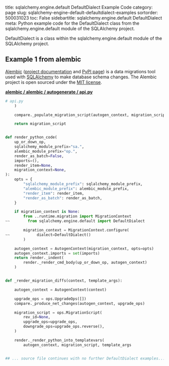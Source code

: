 title: sqlalchemy.engine.default DefaultDialect Example Code
category: page
slug: sqlalchemy-engine-default-defaultdialect-examples
sortorder: 500031023
toc: False
sidebartitle: sqlalchemy.engine.default DefaultDialect
meta: Python example code for the DefaultDialect class from the sqlalchemy.engine.default module of the SQLAlchemy project.


DefaultDialect is a class within the sqlalchemy.engine.default module of the SQLAlchemy project.


## Example 1 from alembic
[Alembic](https://github.com/sqlalchemy/alembic)
([project documentation](https://alembic.sqlalchemy.org/) and
[PyPI page](https://pypi.org/project/alembic/))
is a data migrations tool used with [SQLAlchemy](/sqlalchemy.html) to make
database schema changes. The Alembic project is open sourced under the
[MIT license](https://github.com/sqlalchemy/alembic/blob/master/LICENSE).

[**alembic / alembic / autogenerate / api.py**](https://github.com/sqlalchemy/alembic/blob/master/alembic/autogenerate/api.py)

```python
# api.py
    )

    compare._populate_migration_script(autogen_context, migration_script)

    return migration_script


def render_python_code(
    up_or_down_op,
    sqlalchemy_module_prefix="sa.",
    alembic_module_prefix="op.",
    render_as_batch=False,
    imports=(),
    render_item=None,
    migration_context=None,
):
    opts = {
        "sqlalchemy_module_prefix": sqlalchemy_module_prefix,
        "alembic_module_prefix": alembic_module_prefix,
        "render_item": render_item,
        "render_as_batch": render_as_batch,
    }

    if migration_context is None:
        from ..runtime.migration import MigrationContext
~~        from sqlalchemy.engine.default import DefaultDialect

        migration_context = MigrationContext.configure(
~~            dialect=DefaultDialect()
        )

    autogen_context = AutogenContext(migration_context, opts=opts)
    autogen_context.imports = set(imports)
    return render._indent(
        render._render_cmd_body(up_or_down_op, autogen_context)
    )


def _render_migration_diffs(context, template_args):

    autogen_context = AutogenContext(context)

    upgrade_ops = ops.UpgradeOps([])
    compare._produce_net_changes(autogen_context, upgrade_ops)

    migration_script = ops.MigrationScript(
        rev_id=None,
        upgrade_ops=upgrade_ops,
        downgrade_ops=upgrade_ops.reverse(),
    )

    render._render_python_into_templatevars(
        autogen_context, migration_script, template_args


## ... source file continues with no further DefaultDialect examples...

```


